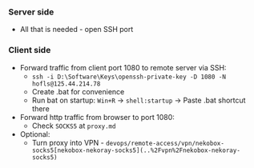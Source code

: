 ### Server side
* All that is needed - open SSH port

### Client side
* Forward traffic from client port 1080 to remote server via SSH:
  * `ssh -i D:\Software\Keys\openssh-private-key -D 1080 -N hofls@125.44.214.78`
  * Create .bat for convenience
  * Run bat on startup: `Win+R` -> `shell:startup` -> Paste .bat shortcut there
* Forward http traffic from browser to port 1080:
  * Check `SOCKS5` at `proxy.md`
* Optional:
  * Turn proxy into VPN - `devops/remote-access/vpn/nekobox-socks5[nekobox-nekoray-socks5](..%2Fvpn%2Fnekobox-nekoray-socks5)`
